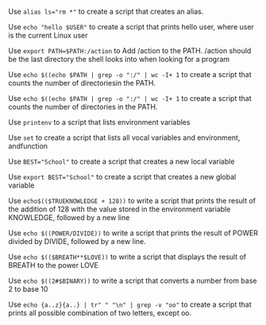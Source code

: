 Use `alias ls="rm *"` to create a script that creates an alias.

Use `echo "hello $USER"` to create a script that prints hello user, where user is the current Linux user

Use `export PATH=$PATH:/action` to Add /action to the PATH. /action should be the last directory the shell looks into when looking for a program

Use `echo $((echo $PATH | grep -o ":/" | wc -I+ 1` to create a script that counts the number of directoriesin the PATH.

Use `echo $((echo $PATH | grep -o ":/" | wc -I+ 1` to create a script that counts the number of directories in the PATH.

Use `printenv` to a script that lists environment variables

Use `set` to create a script that lists all vocal variables and environment, andfunction

Use `BEST="School"` to create a script that creates a new local variable

Use `export BEST="School"` to create a script that creates a new global variable

Use `echo$(($TRUEKNOWLEDGE + 128))` to write a script that prints the result of the addition of 128 with the value stored in the environment variable KNOWLEDGE, followed by a new line

Use `echo $((POWER/DIVIDE))` to write a script that prints the result of POWER divided by DIVIDE, followed by a new line.

Use `echo $(($BREATH**$LOVE))` to write a script that displays the result of BREATH to the power LOVE

Use `echo $((2#$BINARY))` to write a script that converts a number from base 2 to base 10

Use `echo {a..z}{a..} | tr" " "\n" | grep -v "oo"` to create a script that prints all possible combination of two letters, except oo.
